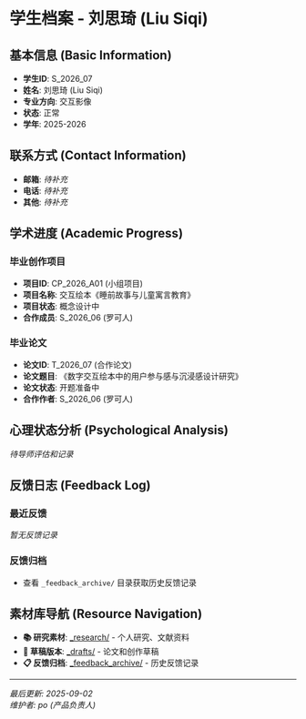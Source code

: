 # 学生档案 - 刘思琦 (Liu Siqi)

## 基本信息 (Basic Information)

- **学生ID**: S_2026_07
- **姓名**: 刘思琦 (Liu Siqi)
- **专业方向**: 交互影像
- **状态**: 正常
- **学年**: 2025-2026

## 联系方式 (Contact Information)

- **邮箱**: *待补充*
- **电话**: *待补充*
- **其他**: *待补充*

## 学术进度 (Academic Progress)

### 毕业创作项目
- **项目ID**: CP_2026_A01 (小组项目)
- **项目名称**: 交互绘本《睡前故事与儿童寓言教育》
- **项目状态**: 概念设计中
- **合作成员**: S_2026_06 (罗可人)

### 毕业论文
- **论文ID**: T_2026_07 (合作论文)
- **论文题目**: 《数字交互绘本中的用户参与感与沉浸感设计研究》
- **论文状态**: 开题准备中
- **合作作者**: S_2026_06 (罗可人)

## 心理状态分析 (Psychological Analysis)

*待导师评估和记录*

## 反馈日志 (Feedback Log)

### 最近反馈
*暂无反馈记录*

### 反馈归档
- 查看 `_feedback_archive/` 目录获取历史反馈记录

## 素材库导航 (Resource Navigation)

- **📚 研究素材**: [_research/](./_research/) - 个人研究、文献资料
- **📝 草稿版本**: [_drafts/](./_drafts/) - 论文和创作草稿
- **📋 反馈归档**: [_feedback_archive/](./_feedback_archive/) - 历史反馈记录

---

*最后更新: 2025-09-02*  
*维护者: po (产品负责人)*
